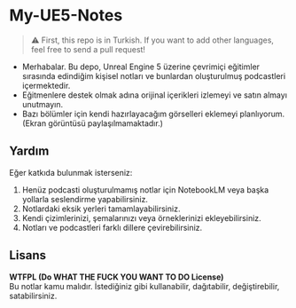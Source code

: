 # My-UE5-Notes

> ⚠️ First, this repo is in Turkish. If you want to add other languages, feel free to send a pull request!

- Merhabalar. Bu depo, Unreal Engine 5 üzerine çevrimiçi eğitimler sırasında edindiğim kişisel notları ve bunlardan oluşturulmuş podcastleri içermektedir.
- Eğitmenlere destek olmak adına orijinal içerikleri izlemeyi ve satın almayı unutmayın.
- Bazı bölümler için kendi hazırlayacağım görselleri eklemeyi planlıyorum. (Ekran görüntüsü paylaşılmamaktadır.)

## Yardım
Eğer katkıda bulunmak isterseniz:
1. Henüz podcasti oluşturulmamış notlar için NotebookLM veya başka yollarla seslendirme yapabilirsiniz.
2. Notlardaki eksik yerleri tamamlayabilirsiniz.
3. Kendi çizimlerinizi, şemalarınızı veya örneklerinizi ekleyebilirsiniz.
4. Notları ve podcastleri farklı dillere çevirebilirsiniz.

## Lisans
**WTFPL (Do WHAT THE FUCK YOU WANT TO DO License)**  
Bu notlar kamu malıdır. İstediğiniz gibi kullanabilir, dağıtabilir, değiştirebilir, satabilirsiniz.

